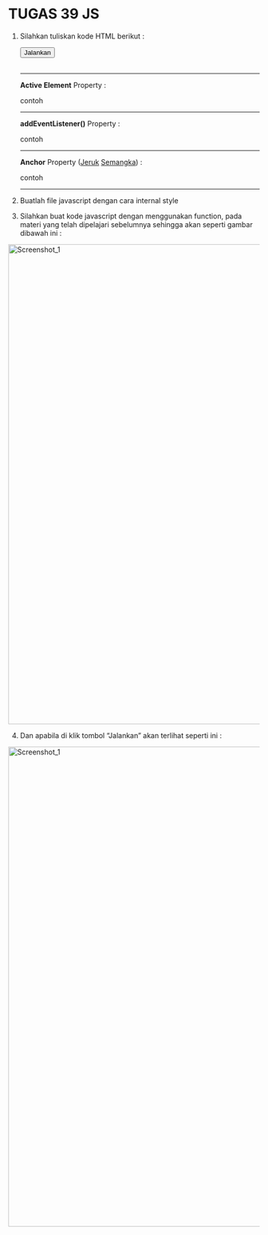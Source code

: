 # TUGAS 39 JS

1. Silahkan tuliskan kode HTML berikut :
   <!DOCTYPE html>
   <html lang="en" dir="ltr">
    <head>
           <meta charset="utf-8" />
           <title>Belajar Javascript - NIOMIC</title>
    </head>
    <body>
           <button type="button" onclick="" name="button">Jalankan</button>
           <br />
           <br />
           <hr />
           <b>Active Element</b> Property : <br />
           <p id="">contoh</p>
           <hr />
           <b>addEventListener()</b> Property : <br />
           <p id="">contoh</p>
           <hr />
           <b>Anchor</b> Property (<a name="jeruk" href="#">Jeruk</a>
           <a name="semangka" href="#">Semangka</a>) : <br />
           <p id="">contoh</p>
           <hr />
    </body>
   </html>

2. Buatlah file javascript dengan cara internal style
3. Silahkan buat kode javascript dengan menggunakan function, pada materi yang telah dipelajari sebelumnya sehingga akan seperti gambar dibawah ini :

<img width="960" alt="Screenshot_1" src="https://lh3.googleusercontent.com/g1F5mnMuz6C08MM1Vv-xfu-YdgWnXSYpp34eXAF55QiSq1phBDxyvep5yyLSnR4KRDpWApsEoq-Xmb29QSEObc1qtUpSHZ2J6xYlMEtKBr4pn2Lvl-BSYyzhI4zVjpYblEFfLbZMYFOKBSs"></img>

4. Dan apabila di klik tombol “Jalankan” akan terlihat seperti ini :

<img width="960" alt="Screenshot_1" src="https://lh4.googleusercontent.com/oZVIBmtGy9mtGpl6-i3st1sVdnYAiO1A-awE6zU2agZ-BJAGeZu3mVSneUc9ZQiHQ7alTJUXsKSwSeBMR01ZnWFyu6btWd7-8MXLzsuOXpS1G_2a2isSfidHGJZXkQn_bIyqcpgz-Y3_xGs"></img>
